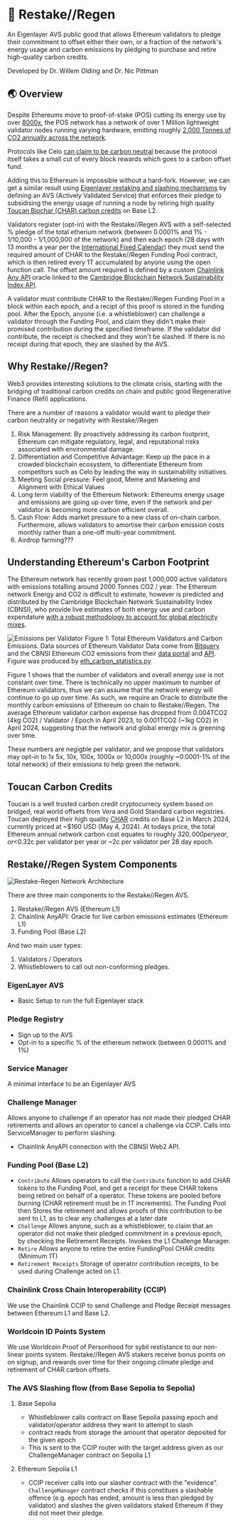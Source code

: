 # 🌱 Restake//Regen


An Eigenlayer AVS public good that allows Ethereum validators to pledge their commitment to offset either their own, or a fraction of the network's energy usage and carbon emissions by pledging to purchase and retire high-quality carbon credits.

Developed by Dr. Willem Olding and Dr. Nic Pittman

## 🌏 Overview

Despite Ethereums move to proof-of-stake (POS) cutting its energy use by over [8000x](https://ethereum.org/en/energy-consumption/), the POS network has a network of over 1 Million lightweight validator nodes running varying hardware, emitting roughly [2,000 Tonnes of CO2 annually across the network](https://ccaf.io/cbnsi/ethereum/ghg). 

Protocols like Celo [can claim to be carbon neutral](https://blog.celo.org/a-carbon-negative-blockchain-its-here-and-it-s-celo-60228de36490) because the protocol itself takes a small cut of every block rewards which goes to a carbon offset fund.

Adding this to Ethereum is impossible without a hard-fork. However, we can get a similar result using [Eigenlayer restaking and slashing mechanisms](https://www.blog.eigenlayer.xyz/ycie/) by defining an AVS (Actively Validated Service) that enforces their pledge to subsidising the energy usage of running a node by retiring high quality [Toucan Biochar (CHAR) carbon credits](https://app.toucan.earth/) on Base L2.

Validators register (opt-in) with the Restake//Regen AVS with a self-selected % pledge of the total etherium network (between 0.0001% and 1% - 1/10,000 - 1/1,000,000 of the network) and then each epoch (28 days with 13 months a year per the [International Fixed Calendar](https://en.wikipedia.org/wiki/International_Fixed_Calendar)) they must send the required amount of CHAR to the Restake//Regen Funding Pool contract, which is then retired every 1T accumulated by anyone using the open function call. The offset amount required is defined by a custom [Chainlink Any API](https://docs.chain.link/any-api/get-request/examples/array-response#example) oracle linked to the [Cambridge Blockchain Network Sustainability Index API]( https://ccaf.io/cbnsi/ethereum/ghg).

A validator must contribute CHAR to the Restake//Regen Funding Pool in a block within each epoch, and a recipt of this proof is stored in the funding pool. After the Epoch, anyone (i.e. a whistleblower) can challenge a validator through the Funding Pool, and claim they didn't make their promised contribution during the specified timeframe. If the validator did contribute, the receipt is checked and they won't be slashed. If there is no receipt during that epoch, they are slashed by the AVS. 


## Why Restake//Regen?
Web3 provides interesting solutions to the climate crisis, starting with the bridging of traditional carbon credits on chain and public good Regenerative Finance (Refi) applications.

There are a number of reasons a validator would want to pledge their carbon neutrality or negativity with Restake//Regen

1. Risk Management: By proactively addressing its carbon footprint, Ethereum can mitigate regulatory, legal, and reputational risks associated with environmental damage.
2. Differentiation and Competitive Advantage: Keep up the pace in a crowded blockchain ecosystem, to differentiate Ethereum from competitors such as Celo by leading the way in sustainability initiatives.
3. Meeting Social pressure: Feel good, Meme and Marketing and Alignment with Ethical Values
4. Long term viability of the Ethereum Network: Ethereums energy usage and emissions are going up over time, even if the network and per validator is becoming more carbon efficient overall.
5. Cash Flow: Adds market pressure to a new class of on-chain carbon. Furthermore, allows validators to amortise their carbon emission costs monthly rather than a one-off multi-year commitment.
6. Airdrop farming???

## Understanding Ethereum's Carbon Footprint
The Ethereum network has recently grown past 1,000,000 active validators with emissions totalling around 2000 Tonnes CO2 / year. The Ethereum network Energy and CO2 is difficult to estimate, however is predicted and distributed by the Cambridge Blockchain Network Sustainability Index (CBNSI), who provide live estimates of both energy use and carbon expendature [with a robust methodology to account for global electricity mixes](https://ccaf.io/cbnsi/ethereum/ghg/methodology).

![Emissions per Validator](assets/figures/emissions_per_validator_singleplot.png)
Figure 1: Total Ethereum Validators and Carbon Emissions. Data sources of Ethereum Validator Data come from [Bitquery](https://ide.bitquery.io/ETH2-validators-deposits) and the CBNSI Ethereum CO2 emissions from their [data portal](https://ccaf.io/cbnsi/ethereum/ghg) and [API](https://ccaf.io/cbeci/api/eth/pos/charts/total_greenhouse_gas_emissions/monthly). Figure was produced by [eth_carbon_statistics.py](figures/carbon-workings/eth_carbon_statistics.py)


Figure 1 shows that the number of validators and overall energy use is not constant over time. There is technically no upper maximum to number of Ethereum validators, thus we can assume that the network energy will continue to go up over time. As such, we require an Oracle to distribute the monthly carbon emissions of Ethereum on chain to Restake//Regen. The average Ethereum validator carbon expense has dropped from 0.004TCO2 (4kg CO2) / Validator / Epoch in April 2023, to 0.001TCO2 (~1kg CO2) in April 2024, suggesting that the network and global energy mix is greening over time.

These numbers are negigble per validator, and we propose that validators may opt-in to 1x 5x, 10x, 100x, 1000x or 10,000x (roughly ~0.0001-1% of the total network) of their emissions to help green the network.



## Toucan Carbon Credits
Toucan is a well trusted carbon credit cryptocurrecy system based on bridged, real world offsets from Vera and Gold Standard carbon registries.
Toucan deployed their high quality [CHAR](https://app.toucan.earth/) credits on Base L2 in March 2024, currently priced at ~$160 USD (May 4, 2024).
At todays price, the total Ethereum annual network carbon cost equates to roughly $320,000 per year, or <$0.32c per validator per year or ~2c per validator per 28 day epoch.


## Restake//Regen System Components

![Restake-Regen Network Architecture](assets/figures/network_diagram.excalidraw.svg)

There are three main components to the Restake//Regen AVS. 
1. Restake//Regen AVS (Ethereum L1)
2. Chainlink AnyAPI: Oracle for live carbon emissions estimates (Ethereum L1)
3. Funding Pool (Base L2)

And two main user types:
1. Validators / Operators
2. Whistleblowers to call out non-conforming pledges.

### EigenLayer AVS
- Basic Setup to run the full Eigenlayer stack

### Pledge Registry
- Sign up to the AVS
- Opt-in to a specific % of the ethereum network (between 0.0001% and 1%)

### Service Manager
A minimal interface to be an Eigenlayer AVS

### Challenge Manager
Allows anyone to challenge if an operator has not made their pledged CHAR retirements and allows an operator to cancel a challenge via CCIP. Calls into ServiceManager to perform slashing.
 - Chainlink AnyAPI connection with the CBNSI Web2 API. 

### Funding Pool (Base L2)
 - `Contribute`
Allows operators to call the `Contribute` function to add CHAR tokens to the Funding Pool, and get a receipt for these CHAR tokens being retired on behalf of a operator. These tokens are pooled before burning (CHAR retirement must be in 1T increments). The Funding Pool then Stores the retirement and allows proofs of this contribution to be sent to L1, as to clear any challenges at a later date
- `Challenge`
Allows anyone, such as a whistleblower, to claim that an operator did not make their pledged commitment in a previous epoch, by checking the Retirement Receipts. Invokes the L1 Challenge Manager.
- `Retire`
Allows anyone to retire the entire FundingPool CHAR credits (Minimum 1T)
- `Retirement Receipts`
Storage of operator contribution receipts, to be used during Challenge acted on L1. 

### Chainlink Cross Chain Interoperability (CCIP)
We use the Chainlink CCIP to send Challenge and Pledge Receipt messages between Ethereum L1 and Base L2. 



### Worldcoin ID Points System
We use Worldcoin Proof of Personhood for sybil restistance to our non-linear points system.
Restake//Regen AVS stakers receive bonus points on on signup, and rewards over time for their ongoing climate pledge and retirement of CHAR carbon offsets.



### The AVS Slashing flow (from Base Sepolia to Sepolia)

1. Base Sepolia
    - Whistleblower calls contract on Base Sepolia passing epoch and validator/operator address they want to attempt to slash
    - contract reads from storage the amount that operator deposited for the given epoch
    - This is sent to the CCIP router with the target address given as our ChallengeManager contract on Sepolia L1

2. Ethereum Sepolia L1

    - CCIP receiver calls into our slasher contract with the "evidence". `ChallengeManager` contract checks if this constitues a slashable offence (e.g. epoch has ended, amount is less than pledged by validator) and slashes the given validators staked Ethereum if they did not meet their pledge.


